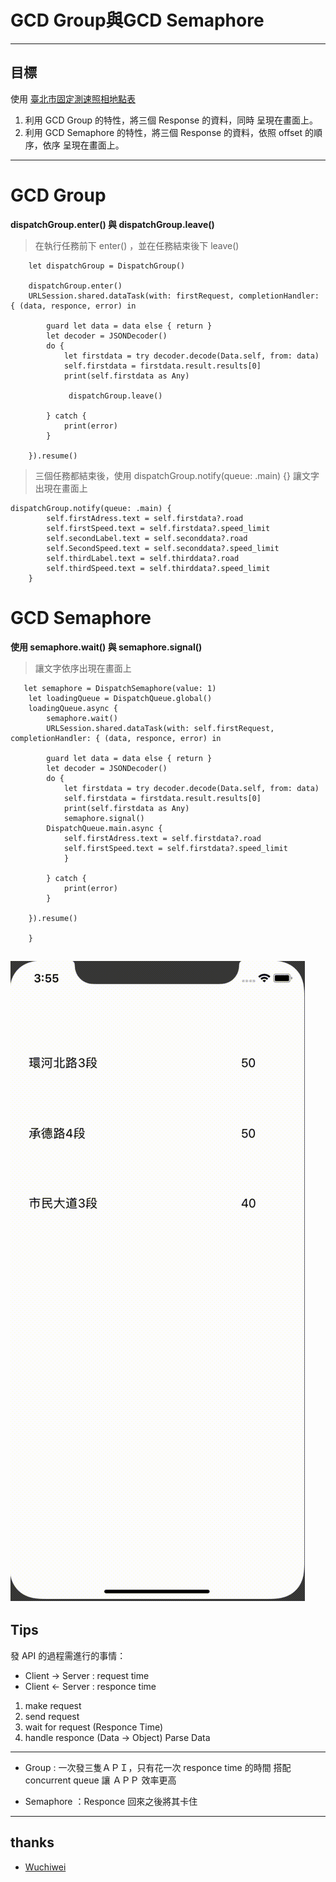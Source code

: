 # GCD Group與GCD Semaphore 

----
## 目標
使用 [臺北市固定測速照相地點表 ](https://data.taipei/#/dataset/detail?id=745b8808-061f-4f5b-9a62-da1590c049a9)

> 
1. 利用 GCD Group 的特性，將三個 Response 的資料，同時 呈現在畫面上。
2. 利用 GCD Semaphore 的特性，將三個 Response 的資料，依照 offset 的順序，依序 呈現在畫面上。

----
## 
# GCD Group

**dispatchGroup.enter() 與 dispatchGroup.leave()**

> 在執行任務前下 enter() ，並在任務結束後下 leave()

        let dispatchGroup = DispatchGroup()
        
        dispatchGroup.enter()
        URLSession.shared.dataTask(with: firstRequest, completionHandler: { (data, responce, error) in
            
            guard let data = data else { return }
            let decoder = JSONDecoder()
            do {
                let firstdata = try decoder.decode(Data.self, from: data)
                self.firstdata = firstdata.result.results[0]
                print(self.firstdata as Any)
                
                 dispatchGroup.leave()
          
            } catch {
                print(error)
            }
            
        }).resume()
        
> 三個任務都結束後，使用 dispatchGroup.notify(queue: .main) {} 讓文字出現在畫面上

    dispatchGroup.notify(queue: .main) {
            self.firstAdress.text = self.firstdata?.road
            self.firstSpeed.text = self.firstdata?.speed_limit
            self.secondLabel.text = self.seconddata?.road
            self.SecondSpeed.text = self.seconddata?.speed_limit
            self.thirdLabel.text = self.thirddata?.road
            self.thirdSpeed.text = self.thirddata?.speed_limit
        }
        
# GCD Semaphore 

**使用 semaphore.wait() 與 semaphore.signal()**

>讓文字依序出現在畫面上
        
       let semaphore = DispatchSemaphore(value: 1)
        let loadingQueue = DispatchQueue.global()
        loadingQueue.async {
            semaphore.wait()
            URLSession.shared.dataTask(with: self.firstRequest, completionHandler: { (data, responce, error) in
            
            guard let data = data else { return }
            let decoder = JSONDecoder()
            do {
                let firstdata = try decoder.decode(Data.self, from: data)
                self.firstdata = firstdata.result.results[0]
                print(self.firstdata as Any)
                semaphore.signal()
            DispatchQueue.main.async {
                self.firstAdress.text = self.firstdata?.road
                self.firstSpeed.text = self.firstdata?.speed_limit
                }
               
            } catch {
                print(error)
            }
            
        }).resume()
            
        }
        
![](https://github.com/kbl26amy/GCDSemaphore/blob/master/GCDpractice.gif?raw=true)
----
## Tips

發 API 的過程需進行的事情：

* Client  ->   Server : request time
* Client  <-   Server : responce time

1. make request
2. send request
3. wait for request (Responce Time)
4. handle responce (Data -> Object) Parse Data

-------------------------

* Group : 一次發三隻ＡＰＩ，只有花一次 responce time 的時間
搭配 concurrent queue 讓 ＡＰＰ 效率更高


* Semaphore ：Responce 回來之後將其卡住

----
## thanks
* [ Wuchiwei](https://github.com/Wuchiwei/iOS/tree/master/GC)
